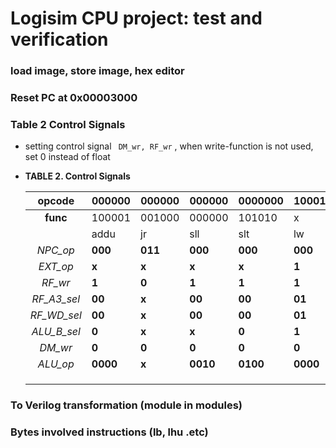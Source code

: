 # Logisim CPU project: test and verification

### load image, store image, hex editor



### Reset PC at 0x00003000



### Table 2 Control Signals

+ setting control signal ``` DM_wr, RF_wr``` , when write-function is not used, set 0 instead of float

+ **TABLE 2. Control Signals**

  | **opcode**  | 000000   | 000000  | 000000   | 0000000  | 100011   | 101011   | 000100   | 000110   |
  | :---------: | -------- | ------- | -------- | -------- | -------- | -------- | -------- | :------- |
  |  **func**   | 100001   | 001000  | 000000   | 101010   | x        |          |          |          |
  |             | addu     | jr      | sll      | slt      | lw       | sw       | beq      | blez     |
  |  *NPC_op*   | **000**  | **011** | **000**  | **000**  | **000**  | **000**  | **001**  | **001**  |
  |  *EXT_op*   | **x**    | **x**   | **x**    | **x**    | **1**    | **1**    | **x**    | **x**    |
  |   *RF_wr*   | **1**    | **0**   | **1**    | **1**    | **1**    | **0**    | **0**    | **0**    |
  | *RF_A3_sel* | **00**   | **x**   | **00**   | **00**   | **01**   | **x**    | **x**    | **x**    |
  | *RF_WD_sel* | **00**   | **x**   | **00**   | **00**   | **01**   | **x**    | **x**    | **x**    |
  | *ALU_B_sel* | **0**    | **x**   | **x**    | **0**    | **1**    | **1**    | **0**    | **x**    |
  |   *DM_wr*   | **0**    | **0**   | **0**    | **0**    | **0**    | **1**    | **0**    | **0**    |
  |  *ALU_op*   | **0000** | **x**   | **0010** | **0100** | **0000** | **0000** | **0011** | **0101** |
  |             |          |         |          |          |          |          |          |          |
  |             |          |         |          |          |          |          |          |          |
  |             |          |         |          |          |          |          |          |          |

   

   

### To Verilog transformation (module in modules)



### Bytes involved instructions (lb, lhu .etc)


